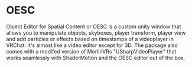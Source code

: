 # OESC
Object Editor for Spatial Content or OESC is a custom unity window that allows you to manipulate objects, skyboxes, player transform, player view and add particles or effects based on timestamps of a videoplayer in VRChat. It's almost like a video editor except for 3D. The package also comes with a modifed version of MerlinVRs "USharpVideoPlayer" that works seamlessly with ShaderMotion and the OESC editor out of the box.
